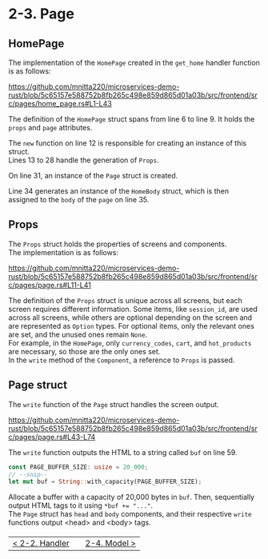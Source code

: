 # 2-3. Page

## HomePage

The implementation of the `HomePage` created in the `get_home` handler function is as follows:

https://github.com/mnitta220/microservices-demo-rust/blob/5c65157e588752b8fb265c498e859d865d01a03b/src/frontend/src/pages/home_page.rs#L1-L43

The definition of the `HomePage` struct spans from line 6 to line 9. It holds the `props` and `page` attributes.

The `new` function on line 12 is responsible for creating an instance of this struct.  
Lines 13 to 28 handle the generation of `Props`.

On line 31, an instance of the `Page` struct is created.

Line 34 generates an instance of the `HomeBody` struct, which is then assigned to the `body` of the `page` on line 35.

## Props

The `Props` struct holds the properties of screens and components.  
The implementation is as follows:

https://github.com/mnitta220/microservices-demo-rust/blob/5c65157e588752b8fb265c498e859d865d01a03b/src/frontend/src/pages/page.rs#L11-L41

The definition of the `Props` struct is unique across all screens, but each screen requires different information. Some items, like `session_id`, are used across all screens, while others are optional depending on the screen and are represented as `Option` types. For optional items, only the relevant ones are set, and the unused ones remain `None`.  
For example, in the `HomePage`, only `currency_codes`, `cart`, and `hot_products` are necessary, so those are the only ones set.  
In the `write` method of the `Component`, a reference to `Props` is passed.

## Page struct

The `write` function of the `Page` struct handles the screen output.

https://github.com/mnitta220/microservices-demo-rust/blob/5c65157e588752b8fb265c498e859d865d01a03b/src/frontend/src/pages/page.rs#L43-L74

The `write` function outputs the HTML to a string called `buf` on line 59.

```rust
const PAGE_BUFFER_SIZE: usize = 20_000;
// --snip--
let mut buf = String::with_capacity(PAGE_BUFFER_SIZE);
```

Allocate a buffer with a capacity of 20,000 bytes in `buf`. Then, sequentially output HTML tags to it using `*buf += "..."`.  
The `Page` struct has `head` and `body` components, and their respective `write` functions output &lt;head&gt; and &lt;body&gt; tags.

<table style="width: 90%; margin-top: 20px;">
<tr>
<td style="text-align: left"><a href="./2-2.handler.md">&lt;&nbsp;2-2. Handler</a></td>
<td></td>
<td style="text-align: right"><a href="./2-4.model.md">2-4. Model&nbsp;&gt;</a></td>
</tr>
</table>
